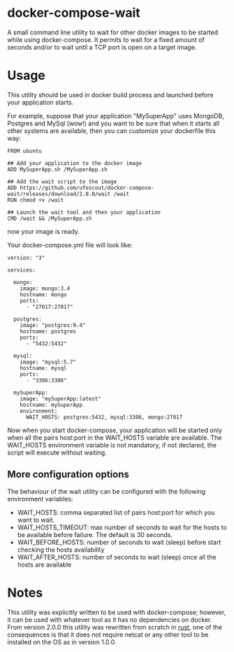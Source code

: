 # docker-compose-wait
A small command line utility to wait for other docker images to be started while using docker-compose.
It permits to wait for a fixed amount of seconds and/or to wait until a TCP port is open on a target image.

# Usage
This utility should be used in docker build process and launched before your application starts.

For example, suppose that your application "MySuperApp" uses MongoDB, Postgres and MySql (wow!) and you want to be sure that when it starts all other systems are available, then you can customize your dockerfile this way:

```
FROM ubuntu

## Add your application to the docker image
ADD MySuperApp.sh /MySuperApp.sh

## Add the wait script to the image
ADD https://github.com/ufoscout/docker-compose-wait/releases/download/2.0.0/wait /wait
RUN chmod +x /wait

## Launch the wait tool and then your application
CMD /wait && /MySuperApp.sh
```

now your image is ready.

Your docker-compose.yml file will look like:

```
version: "3"

services:

  mongo:
    image: mongo:3.4
    hostname: mongo
    ports:
      - "27017:27017"
  
  postgres:
    image: "postgres:9.4"
    hostname: postgres
    ports:
      - "5432:5432"

  mysql:
    image: "mysql:5.7"
    hostname: mysql
    ports:
      - "3306:3306"
      
  mySuperApp:
    image: "mySuperApp:latest"
    hostname: mySuperApp
    environment:
      WAIT_HOSTS: postgres:5432, mysql:3306, mongo:27017
```

Now when you start docker-compose, your application will be started only when all the pairs host:port in the WAIT_HOSTS variable are available.
The WAIT_HOSTS environment variable is not mandatory, if not declared, the script will execute without waiting.

## More configuration options
The behaviour of the wait utility can be configured with the following environment variables:
- WAIT_HOSTS: comma separated list of pairs host:port for which you want to wait.
- WAIT_HOSTS_TIMEOUT: max number of seconds to wait for the hosts to be available before failure. The default is 30 seconds.
- WAIT_BEFORE_HOSTS: number of seconds to wait (sleep) before start checking the hosts availability
- WAIT_AFTER_HOSTS: number of seconds to wait (sleep) once all the hosts are available

# Notes
This utility was explicitly written to be used with docker-compose; however, it can be used with whatever tool as it has no dependencies on docker.
From version 2.0.0 this utility was rewritten from scratch in [rust](https://www.rust-lang.org), one of the consequences is that it does not require netcat or any other tool to be installed on the OS as in version 1.0.0.
